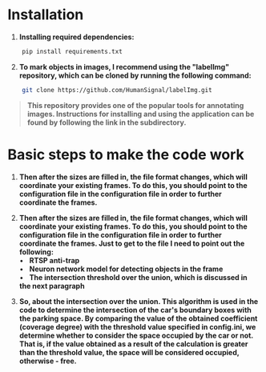 # Installation

1) **Installing required dependencies:**
```bash
    pip install requirements.txt
```

2) **To mark objects in images, I recommend using the "labelImg" repository, which can be cloned by running the following command:**
```bash
    git clone https://github.com/HumanSignal/labelImg.git
```
<blockquote>
    <strong>This repository provides one of the popular tools for annotating images. Instructions for installing and using the application can be found by following the link in the subdirectory.</strong>
</blockquote>

# Basic steps to make the code work

1) **Then after the sizes are filled in, the file format changes, which will coordinate your existing frames. To do this, you should point to the configuration file in the configuration file in order to further coordinate the frames.**


2) **Then after the sizes are filled in, the file format changes, which will coordinate your existing frames. To do this, you should point to the configuration file in the configuration file in order to further coordinate the frames. Just to get to the file I need to point out the following:**<br>
•&nbsp;&nbsp;&nbsp;<strong>RTSP anti-trap</strong><br>
•&nbsp;&nbsp;&nbsp;<strong>Neuron network model for detecting objects in the frame</strong><br>
•&nbsp;&nbsp;&nbsp;<strong>The intersection threshold over the union, which is discussed in the next paragraph</strong>

3) **So, about the intersection over the union. This algorithm is used in the code to determine the intersection of the car's boundary boxes with the parking space. By comparing the value of the obtained coefficient (coverage degree) with the threshold value specified in config.ini, we determine whether to consider the space occupied by the car or not. That is, if the value obtained as a result of the calculation is greater than the threshold value, the space will be considered occupied, otherwise - free.**